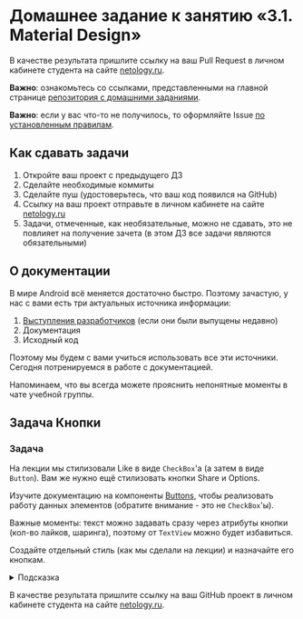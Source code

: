 # Домашнее задание к занятию «3.1. Material Design»

В качестве результата пришлите ссылку на ваш Pull Request в личном кабинете студента на сайте [netology.ru](https://netology.ru).

**Важно**: ознакомьтесь со ссылками, представленными на главной странице [репозитория с домашними заданиями](../README.md).

**Важно**: если у вас что-то не получилось, то оформляйте Issue [по установленным правилам](../report-requirements.md).

## Как сдавать задачи

1. Откройте ваш проект с предыдущего ДЗ
1. Сделайте необходимые коммиты
1. Сделайте пуш (удостоверьтесь, что ваш код появился на GitHub)
1. Ссылку на ваш проект отправьте в личном кабинете на сайте [netology.ru](https://netology.ru)
1. Задачи, отмеченные, как необязательные, можно не сдавать, это не повлияет на получение зачета (в этом ДЗ все задачи являются обязательными)

## О документации

В мире Android всё меняется достаточно быстро. Поэтому зачастую, у нас с вами есть три актуальных источника информации:
1. [Выступления разработчиков](https://www.youtube.com/user/androiddevelopers) (если они были выпущены недавно)
1. Документация
1. Исходный код

Поэтому мы будем с вами учиться использовать все эти источники. Сегодня потренируемся в работе с документацией.

Напоминаем, что вы всегда можете прояснить непонятные моменты в чате учебной группы.

## Задача Кнопки

### Задача

На лекции мы стилизовали Like в виде `CheckBox`'а (а затем в виде `Button`). Вам же нужно ещё стилизовать кнопки Share и Options.

Изучите документацию на компоненты [Buttons](https://material.io/develop/android/components/buttons), чтобы реализовать работу данных элементов (обратите внимание - это не `CheckBox`'ы).

Важные моменты: текст можно задавать сразу через атрибуты кнопки (кол-во лайков, шаринга), поэтому от `TextView` можно будет избавиться.

Создайте отдельный стиль (как мы сделали на лекции) и назначайте его кнопкам.

<details>
<summary>Подсказка</summary>

Вы можете найти пример реализации [на странице документации](https://material.io/develop/android/components/buttons) в разделе "Implementing an icon-only toggle button".
</details>

В качестве результата пришлите ссылку на ваш GitHub проект в личном кабинете студента на сайте [netology.ru](https://netology.ru).

